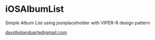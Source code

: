 # iOSAlbumList
Simple Album List using jsonplaceholder with VIPER-R design pattern

davidjulianduarte@gmail.com
